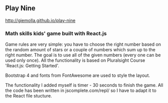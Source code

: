## Play Nine

http://giemolla.github.io/play-nine

### Math skills kids' game built with React.js

Game rules are very simple: you have to choose the right number based on the random amount of stars or a couple of numbers which sum up to the right number. The goal is to use all of the given numbers (every one can be used only once). All the functionality is  based on Pluralsight Course 'React.js: Getting Started'.

Bootstrap 4 and fonts from FontAwesome are used to style the layout.

The functionality I added myself is timer - 30 seconds to finish the game.
All the code has been written in jscomplete.com/repl/ so I have to adapt it to the React file stucture.